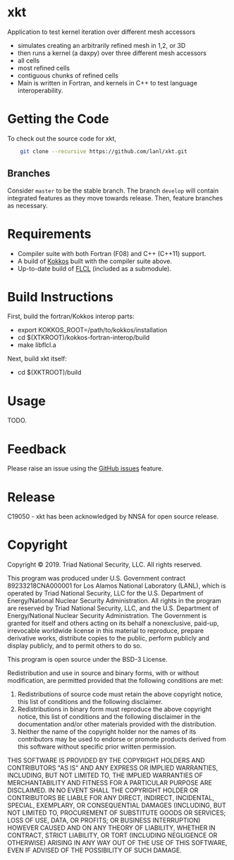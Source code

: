 # xkt
Application to test kernel iteration over different mesh accessors
- simulates creating an arbitrarily refined mesh in 1,2, or 3D
- then runs a kernel (a daxpy) over three different mesh accessors
 - all cells
 - most refined cells
 - contiguous chunks of refined cells
- Main is written in Fortran, and kernels in C++ to test language interoperability.

# Getting the Code
To check out the source code for xkt,

```bash
    git clone --recursive https://github.com/lanl/xkt.git
```

## Branches
Consider `master` to be the stable branch. The branch `develop` will contain integrated
features as they move towards release. Then, feature branches as necessary.

# Requirements
- Compiler suite with both Fortran (F08) and C++ (C++11) support.
- A build of [Kokkos](https://github.com/kokkos/kokkos) built with the compiler suite above.
- Up-to-date build of [FLCL](https://github.com/kokkos/kokkos-fortran-interop) (included as a submodule).

# Build Instructions
First, build the fortran/Kokkos interop parts:
- export KOKKOS_ROOT=/path/to/kokkos/installation
- cd $(XTKROOT)/kokkos-fortran-interop/build
- make libflcl.a

Next, build xkt itself:
- cd $(XKTROOT)/build

# Usage
TODO.

# Feedback
Please raise an issue using the [GitHub issues](https://github.com/lanl/xkt/issues)
feature.

# Release

C19050 - xkt has been acknowledged by NNSA for open source release.

# Copyright

Copyright &copy; 2019. Triad National Security, LLC. All rights reserved.
 
This program was produced under U.S. Government contract 89233218CNA000001 for
Los Alamos National Laboratory (LANL), which is operated by Triad National
Security, LLC for the U.S. Department of Energy/National Nuclear Security
Administration. All rights in the program are reserved by Triad National
Security, LLC, and the U.S. Department of Energy/National Nuclear Security
Administration. The Government is granted for itself and others acting on
its behalf a nonexclusive, paid-up, irrevocable worldwide license in this
material to reproduce, prepare derivative works, distribute copies to the
public, perform publicly and display publicly, and to permit others to do so.
 
This program is open source under the BSD-3 License.
 
Redistribution and use in source and binary forms, with or without modification,
are permitted provided that the following conditions are met:
 
1. Redistributions of source code must retain the above copyright
   notice, this list of conditions and the following disclaimer.
2. Redistributions in binary form must reproduce the above copyright
   notice, this list of conditions and the following disclaimer in the
   documentation and/or other materials provided with the distribution.
3. Neither the name of the copyright holder nor the
   names of its contributors may be used to endorse or promote products
   derived from this software without specific prior written permission.
 
THIS SOFTWARE IS PROVIDED BY THE COPYRIGHT HOLDERS AND CONTRIBUTORS "AS IS" AND
ANY EXPRESS OR IMPLIED WARRANTIES, INCLUDING, BUT NOT LIMITED TO, THE IMPLIED
WARRANTIES OF MERCHANTABILITY AND FITNESS FOR A PARTICULAR PURPOSE ARE
DISCLAIMED. IN NO EVENT SHALL THE COPYRIGHT HOLDER OR CONTRIBUTORS BE LIABLE FOR ANY
DIRECT, INDIRECT, INCIDENTAL, SPECIAL, EXEMPLARY, OR CONSEQUENTIAL DAMAGES
(INCLUDING, BUT NOT LIMITED TO, PROCUREMENT OF SUBSTITUTE GOODS OR SERVICES;
LOSS OF USE, DATA, OR PROFITS; OR BUSINESS INTERRUPTION) HOWEVER CAUSED AND
ON ANY THEORY OF LIABILITY, WHETHER IN CONTRACT, STRICT LIABILITY, OR TORT
(INCLUDING NEGLIGENCE OR OTHERWISE) ARISING IN ANY WAY OUT OF THE USE OF THIS
SOFTWARE, EVEN IF ADVISED OF THE POSSIBILITY OF SUCH DAMAGE.